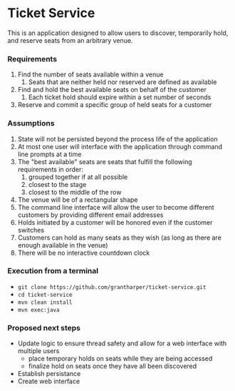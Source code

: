 # Ticket Service

This is an application designed to allow users to discover, temporarily hold, and reserve seats from an arbitrary venue.

### Requirements
1. Find the number of seats available within a venue
	1. Seats that are neither held nor reserved are defined as available
2. Find and hold the best available seats on behalf of the customer
	1. Each ticket hold should expire within a set number of seconds
3. Reserve and commit a specific group of held seats for a customer

### Assumptions
1. State will not be persisted beyond the process life of the application
2. At most one user will interface with the application through command line prompts at a time
3. The "best available" seats are seats that fulfill the following requirements in order:
	1. grouped together if at all possible
	2. closest to the stage
	3. closest to the middle of the row
4. The venue will be of a rectangular shape
5. The command line interface will allow the user to become different customers by providing different email addresses
6. Holds initiated by a customer will be honored even if the customer switches
7. Customers can hold as many seats as they wish (as long as there are enough available in the venue)
8. There will be no interactive countdown clock
	
### Execution from a terminal
- `git clone https://github.com/grantharper/ticket-service.git`
- `cd ticket-service`
- `mvn clean install`
- `mvn exec:java`

### Proposed next steps
- Update logic to ensure thread safety and allow for a web interface with multiple users
	- place temporary holds on seats while they are being accessed
	- finalize hold on seats once they have all been discovered
- Establish persistance
- Create web interface